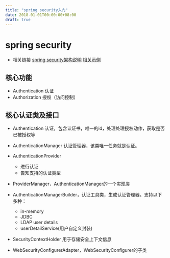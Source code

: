 ```yaml
---
title: "spring security入门"
date: 2018-01-01T00:00:00+08:00
draft: true
---
```

# spring security

* 相关链接
[spring security架构说明](https://spring.io/guides/topicals/spring-security-architecture)
[相关示例](https://segmentfault.com/a/1190000015191298)
## 核心功能

* Authentication 认证
* Authorization 授权（访问控制）

## 核心认证类及接口

* Authentication 认证，包含认证书，唯一的id，处理处理授权动作，获取是否已被授权等
* AuthenticationManager 认证管理器，该类唯一任务就是认证。
* AuthenticationProvider
    * 进行认证
    * 告知支持的认证类型
* ProviderManager，AuthenticationManager的一个实现类
* AuthenticationManagerBuilder，认证工具类，生成认证管理器。支持以下多种：
    * in-memory
    * JDBC
    * LDAP user details
    * userDetailService(用户自定义封装)

* SecurityContextHolder 用于存储安全上下文信息
* WebSecurityConfigurerAdapter，WebSecurityConfigurer的子类

